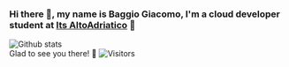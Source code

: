 ### Hi there 👋, my name is Baggio Giacomo, I'm a cloud developer student at [Its AltoAdriatico](https://www.tecnicosuperiorekennedy.it/) 🏫
![Github stats](https://github-readme-stats.vercel.app/api?username=BaggioGiacomo)\
Glad to see you there! 🥳 ![Visitors](https://visitor-badge.glitch.me/badge?page_id=page.id)

